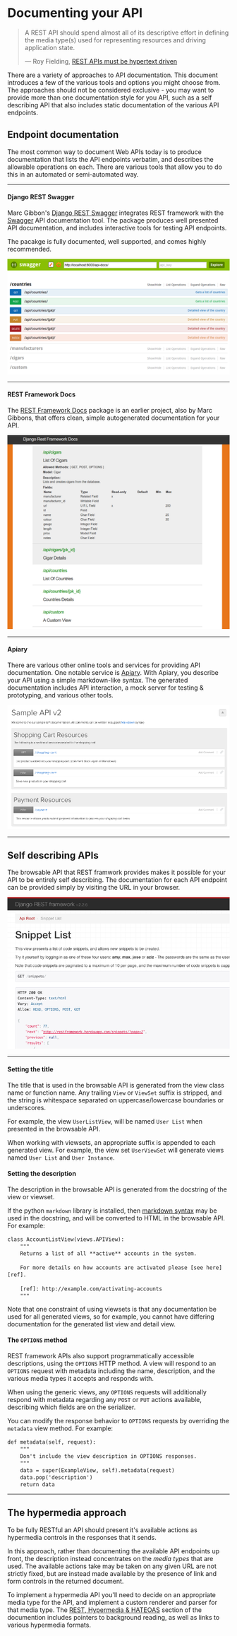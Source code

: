 # Documenting your API

> A REST API should spend almost all of its descriptive effort in defining the media type(s) used for representing resources and driving application state.
>
> &mdash; Roy Fielding, [REST APIs must be hypertext driven][cite]

There are a variety of approaches to API documentation.  This document introduces a few of the various tools and options you might choose from.  The approaches should not be considered exclusive - you may want to provide more than one documentation style for you API, such as a self describing API that also includes static documentation of the various API endpoints.

## Endpoint documentation

The most common way to document Web APIs today is to produce documentation that lists the API endpoints verbatim, and describes the allowable operations on each.  There are various tools that allow you to do this in an automated or semi-automated way.

---

#### Django REST Swagger

Marc Gibbon's [Django REST Swagger][django-rest-swagger] integrates REST framework with the [Swagger][swagger] API documentation tool.  The package produces well presented API documentation, and includes interactive tools for testing API endpoints.

The pacakge is fully documented, well supported, and comes highly recommended.

![Screenshot - Django REST Swagger][image-django-rest-swagger]

---

#### REST Framework Docs

The [REST Framework Docs][rest-framework-docs] package is an earlier project, also by Marc Gibbons, that offers clean, simple autogenerated documentation for your API.

![Screenshot - REST Framework Docs][image-rest-framework-docs]

---

#### Apiary

There are various other online tools and services for providing API documentation.  One notable service is [Apiary][apiary].  With Apiary, you describe your API using a simple markdown-like syntax.  The generated documentation includes API interaction, a mock server for testing & prototyping, and various other tools.

![Screenshot - Apiary][image-apiary]

---

## Self describing APIs

The browsable API that REST framwork provides makes it possible for your API to be entirely self describing.  The documentation for each API endpoint can be provided simply by visiting the URL in your browser.

![Screenshot - Self describing API][image-self-describing-api]

---

#### Setting the title

The title that is used in the browsable API is generated from the view class name or function name.  Any trailing `View` or `ViewSet` suffix is stripped, and the string is whitespace separated on uppercase/lowercase boundaries or underscores.

For example, the view `UserListView`, will be named `User List` when presented in the browsable API.

When working with viewsets, an appropriate suffix is appended to each generated view.  For example, the view set `UserViewSet` will generate views named `User List` and `User Instance`. 

#### Setting the description

The description in the browsable API is generated from the docstring of the view or viewset.

If the python `markdown` library is installed, then [markdown syntax][markdown] may be used in the docstring, and will be converted to HTML in the browsable API.  For example:

    class AccountListView(views.APIView):
        """
        Returns a list of all **active** accounts in the system.
        
        For more details on how accounts are activated please [see here][ref].
        
        [ref]: http://example.com/activating-accounts
        """

Note that one constraint of using viewsets is that any documentation be used for all generated views, so for example, you cannot have differing documentation for the generated list view and detail view.

#### The `OPTIONS` method

REST framework APIs also support programmatically accessible descriptions, using the `OPTIONS` HTTP method.  A view will respond to an `OPTIONS` request with metadata including the name, description, and the various media types it accepts and responds with.

When using the generic views, any `OPTIONS` requests will additionally respond with metadata regarding any `POST` or `PUT` actions available, describing which fields are on the serializer.

You can modify the response behavior to `OPTIONS` requests by overriding the `metadata` view method.  For example:

    def metadata(self, request):
        """
        Don't include the view description in OPTIONS responses.
        """ 
        data = super(ExampleView, self).metadata(request)
        data.pop('description')
        return data

---

## The hypermedia approach

To be fully RESTful an API should present it's available actions as hypermedia controls in the responses that it sends.

In this approach, rather than documenting the available API endpoints up front, the description instead concentrates on the *media types* that are used.  The available actions take may be taken on any given URL are not strictly fixed, but are instead made available by the presence of link and form controls in the returned document.

To implement a hypermedia API you'll need to decide on an appropriate media type for the API, and implement a custom renderer and parser for that media type.  The [REST, Hypermedia & HATEOAS][hypermedia-docs] section of the documention includes pointers to background reading, as well as links to various hypermedia formats.

[cite]: http://roy.gbiv.com/untangled/2008/rest-apis-must-be-hypertext-driven
[django-rest-swagger]: https://github.com/marcgibbons/django-rest-swagger
[swagger]: https://developers.helloreverb.com/swagger/
[rest-framework-docs]: https://github.com/marcgibbons/django-rest-framework-docs
[apiary]: http://apiary.io/
[markdown]: http://daringfireball.net/projects/markdown/
[hypermedia-docs]: rest-hypermedia-hateoas.md
[image-django-rest-swagger]: ../img/django-rest-swagger.png
[image-rest-framework-docs]: ../img/rest-framework-docs.png
[image-apiary]: ../img/apiary.png
[image-self-describing-api]: ../img/self-describing.png
